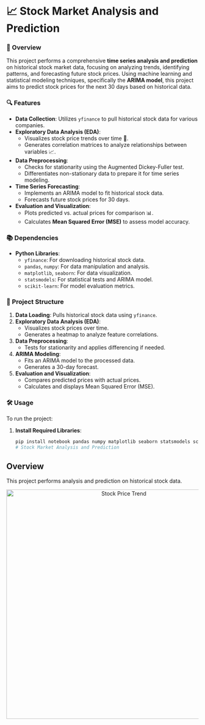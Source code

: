 # 📈 Stock Market Analysis and Prediction

### 🚀 Overview
This project performs a comprehensive **time series analysis and prediction** on historical stock market data, focusing on analyzing trends, identifying patterns, and forecasting future stock prices. Using machine learning and statistical modeling techniques, specifically the **ARIMA model**, this project aims to predict stock prices for the next 30 days based on historical data.

### 🔍 Features
- **Data Collection**: Utilizes `yfinance` to pull historical stock data for various companies.
- **Exploratory Data Analysis (EDA)**:
  - Visualizes stock price trends over time 📅.
  - Generates correlation matrices to analyze relationships between variables 📈.
- **Data Preprocessing**:
  - Checks for stationarity using the Augmented Dickey-Fuller test.
  - Differentiates non-stationary data to prepare it for time series modeling.
- **Time Series Forecasting**:
  - Implements an ARIMA model to fit historical stock data.
  - Forecasts future stock prices for 30 days.
- **Evaluation and Visualization**:
  - Plots predicted vs. actual prices for comparison 📊.
  - Calculates **Mean Squared Error (MSE)** to assess model accuracy.

### 📚 Dependencies
- **Python Libraries**:
  - `yfinance`: For downloading historical stock data.
  - `pandas`, `numpy`: For data manipulation and analysis.
  - `matplotlib`, `seaborn`: For data visualization.
  - `statsmodels`: For statistical tests and ARIMA model.
  - `scikit-learn`: For model evaluation metrics.

### 📂 Project Structure
1. **Data Loading**: Pulls historical stock data using `yfinance`.
2. **Exploratory Data Analysis (EDA)**:
   - Visualizes stock prices over time.
   - Generates a heatmap to analyze feature correlations.
3. **Data Preprocessing**:
   - Tests for stationarity and applies differencing if needed.
4. **ARIMA Modeling**:
   - Fits an ARIMA model to the processed data.
   - Generates a 30-day forecast.
5. **Evaluation and Visualization**:
   - Compares predicted prices with actual prices.
   - Calculates and displays Mean Squared Error (MSE).

### 🛠 Usage
To run the project:
1. **Install Required Libraries**:
   ```bash
   pip install notebook pandas numpy matplotlib seaborn statsmodels scikit-learn yfinance
   # Stock Market Analysis and Prediction

## Overview
This project performs analysis and prediction on historical stock data.

<p align="center">
  <img src=""C:\Users\ARUNACHALAM C\Downloads\s1.png"" alt="Stock Price Trend" width="600">
</p>


